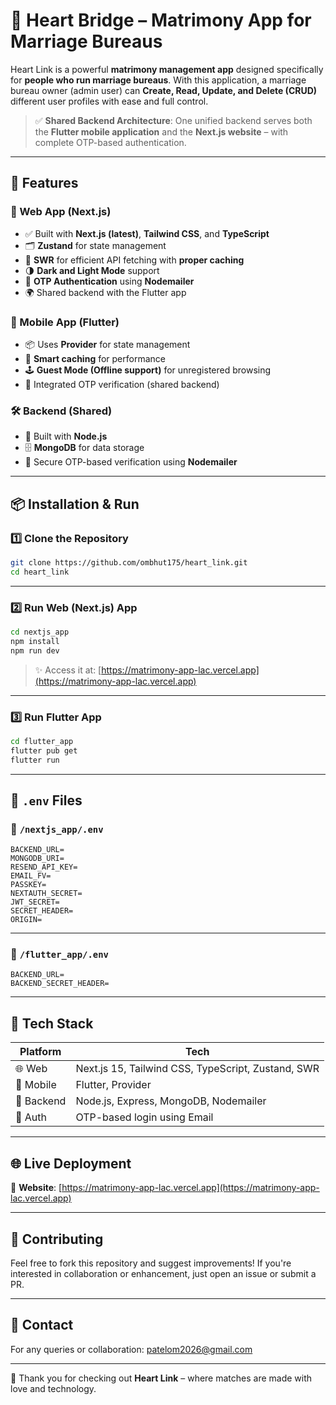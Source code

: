 
# 💖 Heart Bridge – Matrimony App for Marriage Bureaus

Heart Link is a powerful **matrimony management app** designed specifically for **people who run marriage bureaus**. With this application, a marriage bureau owner (admin user) can **Create, Read, Update, and Delete (CRUD)** different user profiles with ease and full control.

> ✅ **Shared Backend Architecture**: One unified backend serves both the **Flutter mobile application** and the **Next.js website** – with complete OTP-based authentication.

---

## 🌟 Features

### 🚀 Web App (Next.js)
- ✅ Built with **Next.js (latest)**, **Tailwind CSS**, and **TypeScript**
- 🗂️ **Zustand** for state management
- 🔄 **SWR** for efficient API fetching with **proper caching**
- 🌗 **Dark and Light Mode** support
- 🔐 **OTP Authentication** using **Nodemailer**
- 🌍 Shared backend with the Flutter app

### 📱 Mobile App (Flutter)
- 📦 Uses **Provider** for state management
- 💾 **Smart caching** for performance
- 🕹️ **Guest Mode (Offline support)** for unregistered browsing
- 🔐 Integrated OTP verification (shared backend)

### 🛠️ Backend (Shared)
- 🧩 Built with **Node.js**
- 🗄️ **MongoDB** for data storage
- 📧 Secure OTP-based verification using **Nodemailer**

---

## 📦 Installation & Run

### 1️⃣ Clone the Repository

```bash
git clone https://github.com/ombhut175/heart_link.git
cd heart_link
```

---

### 2️⃣ Run Web (Next.js) App

```bash
cd nextjs_app
npm install
npm run dev
```

> ✨ Access it at: [https://matrimony-app-lac.vercel.app](https://matrimony-app-lac.vercel.app)

---

### 3️⃣ Run Flutter App

```bash
cd flutter_app
flutter pub get
flutter run
```

---

## 🧪 `.env` Files

### 📂 `/nextjs_app/.env`

```env
BACKEND_URL=
MONGODB_URI=
RESEND_API_KEY=
EMAIL_FV=
PASSKEY=
NEXTAUTH_SECRET=
JWT_SECRET=
SECRET_HEADER=
ORIGIN=
```

---

### 📂 `/flutter_app/.env`

```env
BACKEND_URL=
BACKEND_SECRET_HEADER=
```

---

## 🧩 Tech Stack

| Platform | Tech |
|----------|------|
| 🌐 Web | Next.js 15, Tailwind CSS, TypeScript, Zustand, SWR |
| 📱 Mobile | Flutter, Provider |
| 🧠 Backend | Node.js, Express, MongoDB, Nodemailer |
| 🔐 Auth | OTP-based login using Email |

---

## 🌐 Live Deployment

🔗 **Website**: [https://matrimony-app-lac.vercel.app](https://matrimony-app-lac.vercel.app)

---

## 🤝 Contributing

Feel free to fork this repository and suggest improvements! If you're interested in collaboration or enhancement, just open an issue or submit a PR.

---

## 📧 Contact

For any queries or collaboration: [patelom2026@gmail.com](mailto:patelom2026@gmail.com)

---

🧡 Thank you for checking out **Heart Link** – where matches are made with love and technology.
